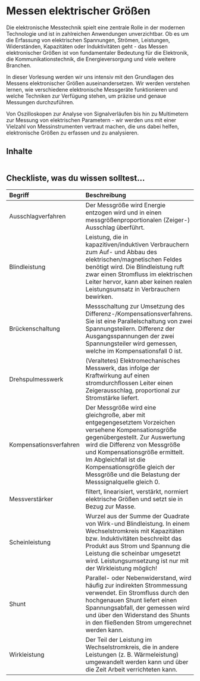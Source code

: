 # Messen elektrischer Größen

Die elektronische Messtechnik spielt eine zentrale Rolle in der modernen Technologie und ist in zahlreichen Anwendungen unverzichtbar. Ob es um die Erfassung von elektrischen Spannungen, Strömen, Leistungen, Widerständen, Kapazitäten oder Induktivitäten geht - das Messen elektronischer Größen ist von fundamentaler Bedeutung für die Elektronik, die Kommunikationstechnik, die Energieversorgung und viele weitere Branchen.

In dieser Vorlesung werden wir uns intensiv mit den Grundlagen des Messens elektronischer Größen auseinandersetzen. Wir werden verstehen lernen, wie verschiedene elektronische Messgeräte funktionieren und welche Techniken zur Verfügung stehen, um präzise und genaue Messungen durchzuführen.

Von Oszilloskopen zur Analyse von Signalverläufen bis hin zu Multimetern zur Messung von elektrischen Parametern - wir werden uns mit einer Vielzahl von Messinstrumenten vertraut machen, die uns dabei helfen, elektronische Größen zu erfassen und zu analysieren.

## Inhalte
```{tableofcontents}
```

## Checkliste, was du wissen solltest...

| Begriff | Beschreibung |
|:--------------------|:----------------------------------------|
|Ausschlagverfahren|Der Messgröße wird Energie entzogen wird und in einen messgrößenproportionalen (Zeiger-) Ausschlag überführt.|
|Blindleistung|Leistung, die in kapazitiven/induktiven Verbrauchern zum Auf- und Abbau des elektrischen/magnetischen Feldes benötigt wird. Die Blindleistung ruft zwar einen Stromfluss im elektrischen Leiter hervor, kann aber keinen realen Leistungsumsatz in Verbrauchern bewirken. |
|Brückenschaltung|Messschaltung zur Umsetzung des Differenz-/Kompensationsverfahrens. Sie ist eine Parallelschaltung von zwei Spannungsteilern. Differenz der Ausgangsspannungen der zwei Spannungsteiler wird gemessen, welche im Kompensationsfall 0 ist.|
|Drehspulmesswerk|(Veraltetes) Elektromechanisches Messwerk, das infolge der Kraftwirkung auf einen stromdurchflossen Leiter einen Zeigerausschlag, proportional zur Stromstärke liefert.|
|Kompensationsverfahren|Der Messgröße wird eine gleichgroße, aber mit entgegengesetztem Vorzeichen versehene Kompensationsgröße gegenübergestellt. Zur Auswertung wird die Differenz von Messgröße und Kompensationsgröße ermittelt. Im Abgleichfall ist die Kompensationsgröße gleich der Messgröße und die Belastung der Messsignalquelle gleich 0.|
|Messverstärker|filtert, linearisiert, verstärkt, normiert elektrische Größen und setzt sie in Bezug zur Masse.|
|Scheinleistung|Wurzel aus der Summe der Quadrate von Wirk-und Blindleistung. In einem Wechselstromkreis mit Kapazitäten bzw. Induktivitäten beschreibt das Produkt aus Strom und Spannung die Leistung die scheinbar umgesetzt wird. Leistungsumsetzung ist nur mit der Wirkleistung möglich!|
|Shunt|Parallel- oder Nebenwiderstand, wird häufig zur indirekten Strommessung verwendet. Ein Stromfluss durch den hochgenauen Shunt liefert einen Spannungsabfall, der gemessen wird und über den Widerstand des Shunts in den fließenden Strom umgerechnet werden kann. |
|Wirkleistung|Der Teil der Leistung im Wechselstromkreis, die in andere Leistungen (z. B. Wärmeleistung) umgewandelt werden kann und über die Zeit Arbeit verrichteten kann.|